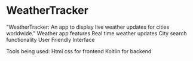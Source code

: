 # WeatherTracker
"WeatherTracker: An app to display live weather updates for cities worldwide."
Weather app features
Real time weather updates
City search functionality
User Friendly Interface

Tools being used:
Html css for frontend 
Koitlin for backend 